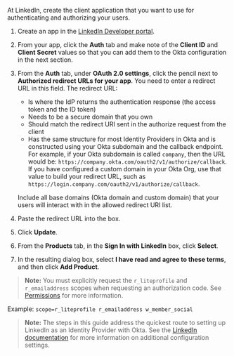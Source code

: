 At LinkedIn, create the client application that you want to use for authenticating and authorizing your users.

1. Create an app in the [LinkedIn Developer portal](https://www.linkedin.com/developers/apps/new).

2. From your app, click the **Auth** tab and make note of the **Client ID** and **Client Secret** values so that you can add them to the Okta configuration in the next section.

3. From the **Auth** tab, under **OAuth 2.0 settings**, click the pencil next to **Authorized redirect URLs for your app**.
  You need to enter a redirect URL in this field. The redirect URL:
    * Is where the IdP returns the authentication response (the access token and the ID token)
    * Needs to be a secure domain that you own
    * Should match the redirect URI sent in the authorize request from the client
    * Has the same structure for most Identity Providers in Okta and is constructed using your Okta subdomain and the callback endpoint.
    For example, if your Okta subdomain is called `company`, then the URL would be: `https://company.okta.com/oauth2/v1/authorize/callback`. If you have configured a custom domain in your Okta Org, use that value to build your redirect URL, such as `https://login.company.com/oauth2/v1/authorize/callback`.

    Include all base domains (Okta domain and custom domain) that your users will interact with in the allowed redirect URI list.

4. Paste the redirect URL into the box.

5. Click **Update**.

6. From the **Products** tab, in the **Sign In with LinkedIn** box, click **Select**.

7. In the resulting dialog box, select **I have read and agree to these terms**, and then click **Add Product**.

> **Note:** You must explicitly request the `r_liteprofile` and `r_emailaddress` scopes when requesting an authorization code. See [Permissions](https://docs.microsoft.com/en-us/linkedin/shared/authentication/authorization-code-flow?context=linkedin%2Fconsumer%2Fcontext&tabs=HTTPS) for more information.

Example: `scope=r_liteprofile r_emailaddress w_member_social`

> **Note:** The steps in this guide address the quickest route to setting up LinkedIn as an Identity Provider with Okta. See the [LinkedIn documentation](https://docs.microsoft.com/en-us/linkedin/shared/authentication/authentication?context=linkedin/consumer/context) for more information on additional configuration settings.
